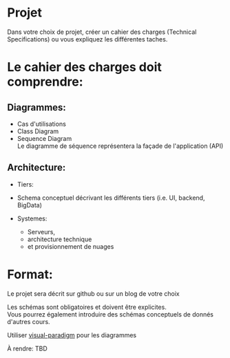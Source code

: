 # Projet

Dans votre choix de projet, créer un cahier des charges (Technical Specifications) ou vous expliquez les différentes taches.

# Le cahier des charges doit comprendre:

## Diagrammes:

- Cas d'utilisations
- Class Diagram
- Sequence Diagram  
   Le diagramme de séquence représentera la façade de l'application (API)

## Architecture:

* Tiers:

* Schema conceptuel décrivant les différents tiers
(i.e. UI, backend, BigData)

* Systemes:

   - Serveurs,   
   - architecture technique  
   - et provisionnement de nuages  

# Format:

Le projet sera décrit sur github ou sur un blog de votre choix

Les schémas sont obligatoires et doivent être explicites.  
Vous pourrez également introduire des schémas conceptuels de donnés d'autres cours.

Utiliser [visual-paradigm](https://www.visual-paradigm.com/) pour les diagrammes 

À rendre: TBD  





